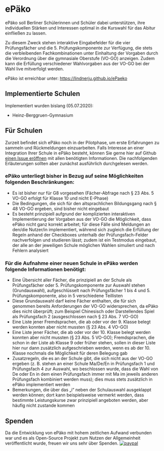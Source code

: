 # ePäko
ePäko soll Berliner Schülerinnen und Schüler dabei unterstützen, ihre individuellen Stärken und Interessen optimal in die Kurswahl für das Abitur einfließen zu lassen.

Zu diesem Zweck stehen interaktive Eingabefelder für die vier Prüfungsfächer und die 5. Prüfungskomponente zur Verfügung, die stets die verbleibenden Fachkombinationen unter Einhaltung der Vorgaben durch die Verordnung über die gymnasiale Oberstufe (VO-GO) anzeigen. Zudem kann die Erfüllung verschiedener Wahlvorgaben aus der VO-GO bei der Wahl live mitverfolgt werden.

ePäko ist erreichbar unter: https://lindnerju.github.io/ePaeko

## Implementierte Schulen
Implementiert wurden bislang (05.07.2020):
- Heinz-Berggruen-Gymnasium

## Für Schulen
Zurzeit befindet sich ePäko noch in der Pilotphase, um erste Erfahrungen zu sammeln und Rückmeldungen einzuarbeiten. Falls Interesse an einer Integration Ihrer Schule in ePäko besteht, können Sie gerne hier auf Github [einen Issue eröffnen](https://docs.github.com/en/github/managing-your-work-on-github/creating-an-issue) mit allen benötigten Informationen. Die nachfolgenden Erläuterungen sollten aber zunächst ausführlich durchgelesen werden.

### ePäko unterliegt bisher in Bezug auf seine Möglichkeiten folgenden Beschränkungen:
- Es ist bisher nur für G8 vorgesehen (Fächer-Abfrage nach § 23 Abs. 5 VO-GO erfolgt für Klasse 10 und nicht E-Phase)
- Die Bedingungen, die sich für den altsprachlichen Bildungsgang nach § 48 VO-GO ergeben, sind bisher nicht eingebaut
- Es besteht prinzipiell aufgrund der komplizierten interaktiven Implementierung der Vorgaben aus der VO-GO die Möglichkeit, dass ePäko nicht ganz korrekt arbeitet; für diese Fälle sind Meldungen an den/die Nutzer/in implementiert, während sich zugleich die Erfüllung der Regeln anhand der Checkboxes unterhalb der Prüfungsfach-Felder nachverfolgen und studieren lässt; zudem ist ein Testmodus eingebaut, der alle an der jeweiligen Schule möglichen Wahlen simuliert und nach Fehlern analysiert

### Für die Aufnahme einer neuen Schule in ePäko werden folgende Informationen benötigt:
- Eine Übersicht aller Fächer, die prinzipiell an der Schule als Prüfungsfächer oder 5. Prüfungskomponente zur Auswahl stehen (Grundauswahl), aufgeschlüsselt nach Prüfungsfächer 1 bis 4 und 5. Prüfungskomponente, also in 5 verschiedene Teillisten
- Diese Grundauswahl darf keine Fächer enthalten, die für sich genommen bereits Anforderungen der VO-GO widersprechen, da ePäko dies nicht überprüft; zum Beispiel Chinesisch oder Darstellendes Spiel als Prüfungsfach 2 (ausgeschlossen nach § 23 Abs. 7 VO-GO)
- Eine Liste jener Fremdsprachen, die ab oder vor der 9. Klasse belegt werden konnten aber nicht mussten (§ 23 Abs. 4 VO-GO)
- Eine Liste jener Fächer, die ab oder vor der 10. Klasse belegt werden konnten aber nicht mussten (§ 23 Abs. 5 VO-GO); Fremdsprachen, die schon in der Liste ab Klasse 9 oder früher stehen, sollen in dieser Liste hier nur dann zusätzlich aufgeschrieben werden, wenn es ab der 10. Klasse nochmals die Möglichkeit für deren Belegung gab
- Zusatzregeln, die es an der Schule gibt, die sich nicht aus der VO-GO ergeben (z. B. stehen an einer Schule Ma/De/En in Prüfungsfach 1 und Prüfungsfach 4 zur Auswahl, wo beschlossen wurde, dass die Wahl von De oder En in dem einen Prüfungsfach immer mit Ma im jeweils anderen Prüfungsfach kombiniert werden muss); dies muss stets zusätzlich in ePäko implementiert werden
- Bemerkungen, die über das „i“ neben der Schulauswahl ausgeklappt werden können; dort kann beispielsweise vermerkt werden, dass bestimmte Leistungskurse zwar prinzipiell angeboten werden, aber häufig nicht zustande kommen

## Spenden
Da die Entwicklung von ePäko mit hohem zeitlichen Aufwand verbunden war und es als Open-Source Projekt zum Nutzen der Allgemeinheit veröffentlicht wurde, freuen wir uns sehr über Spenden.
[![paypal](https://www.paypalobjects.com/de_DE/DE/i/btn/btn_donate_SM.gif)](https://www.paypal.com/cgi-bin/webscr?cmd=_s-xclick&hosted_button_id=KEBJ9ZKSB2VH8)
